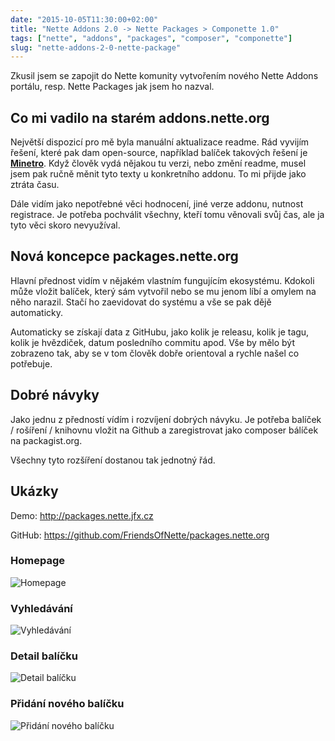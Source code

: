 ```yaml
---
date: "2015-10-05T11:30:00+02:00"
title: "Nette Addons 2.0 -> Nette Packages > Componette 1.0"
tags: ["nette", "addons", "packages", "composer", "componette"]
slug: "nette-addons-2-0-nette-package"
---
```


Zkusil jsem se zapojit do Nette komunity vytvořením nového Nette Addons portálu, resp. Nette Packages jak jsem ho nazval.

<!--meta-->

## Co mi vadilo na starém addons.nette.org

Největší dispozicí pro mě byla manuální aktualizace readme. Rád vyvijím řešení, které pak dam open-source, například balíček takových řešení je [**Minetro**](https://github.com/Minetro). Když člověk vydá nějakou tu verzi, nebo změní readme, musel jsem pak ručně měnit tyto texty u konkretního addonu. To mi přijde jako ztráta času.

Dále vidím jako nepotřebné věci hodnocení, jiné verze addonu, nutnost registrace. Je potřeba pochválit všechny, kteří tomu věnovali svůj čas, ale ja tyto věci skoro nevyužíval.

## Nová koncepce packages.nette.org

Hlavní přednost vidím v nějakém vlastním fungujícím ekosystému. Kdokoli může vložit balíček, který sám vytvořil nebo se mu jenom líbí a omylem na něho narazil. Stačí ho zaevidovat do systému a vše se pak dějě automaticky.

Automaticky se získají data z GitHubu, jako kolik je releasu, kolik je tagu, kolik je hvězdiček, datum posledního commitu apod. Vše by mělo být zobrazeno tak, aby se v tom člověk dobře orientoval a rychle našel co potřebuje.

## Dobré návyky

Jako jednu z předností vídím i rozvíjení dobrých návyku. Je potřeba balíček / rošíření / knihovnu vložit na Github a zaregistrovat jako composer bálíček na packagist.org.

Všechny tyto rozšíření dostanou tak jednotný řád.

## Ukázky

Demo: http://packages.nette.jfx.cz

GitHub: https://github.com/FriendsOfNette/packages.nette.org

### Homepage

![](/misc/blog/2015/10/05/screen1.png "Homepage")

### Vyhledávání

![](/misc/blog/2015/10/05/screen2.png "Vyhledávání")

### Detail balíčku

![](/misc/blog/2015/10/05/screen3.png "Detail balíčku")

### Přidání nového balíčku

![](/misc/blog/2015/10/05/screen4.png "Přidání nového balíčku")
